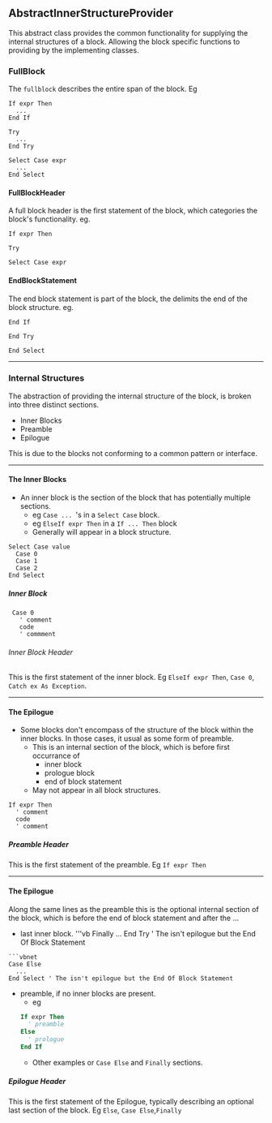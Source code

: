 ## AbstractInnerStructureProvider
This abstract class provides the common functionality for supplying the internal structures of a block.
Allowing the block specific functions to providing by the implementing classes.

### FullBlock
The `fullblock` describes the entire span of the block.
Eg
```vbnet
If expr Then
  ...
End If
```
```vbnet
Try
  ...
End Try
```
```
Select Case expr
  ...
End Select
```

#### FullBlockHeader
A full block header is the first statement of the block, which categories the block's functionality.
eg.
```vbnet
If expr Then
```
```vbnet
Try
```
```
Select Case expr
```

#### EndBlockStatement
The end block statement is part of the block, the delimits the end of the block structure.
eg.
```vbnet
End If
```
```vbnet
End Try
```
```vbnet
End Select
```
--------

### Internal Structures
The abstraction of providing the internal structure of the block, is broken into three distinct sections.
 * Inner Blocks
 * Preamble
 * Epilogue

This is due to the blocks not conforming to a common pattern or interface.

--------

#### The Inner Blocks
* An inner block is the section of the block that has potentially multiple sections.
  * eg `Case ... `'s in a `Select Case` block.
  * eg `ElseIf expr Then` in a `If ... Then` block   
  * Generally will appear in a block structure.
```vbnet
Select Case value
  Case 0
  Case 1
  Case 2
End Select
```

##### Inner Block
    
```vbnet
 Case 0
   ' comment
   code
   ' commment
```
###### Inner Block Header
This is the first statement of the inner block.
Eg `ElseIf expr Then`, `Case 0`, `Catch ex As Exception`.

--------

#### The Epilogue 
  * Some blocks don't encompass of the structure of the block within the inner blocks.
    In those cases, it usual as some form of preamble. 
    * This is an internal section of the block, which is before first occurrance of
      * inner block
      * prologue block
      * end of block statement 
    * May not appear in all block structures.
```vbnet
If expr Then
  ' comment
  code
  ' comment
```
##### Preamble Header
This is the first statement of the preamble.
Eg `If expr Then`

--------

#### The Epilogue 

Along the same lines as the preamble this is the optional internal section of the block, which is before the end of block statement and after the ...
  * last inner block.
  '''vb
  Finally
    ...
  End Try ' The isn't epilogue but the End Of Block Statement
  ```
  ```vbnet
  Case Else
    ...
  End Select ' The isn't epilogue but the End Of Block Statement
  ```
  * preamble, if no inner blocks are present.
    * eg
    ```vb
    If expr Then
      ' preamble
    Else
      ' prologue
    End If
    ```   
    * Other examples or `Case Else` and `Finally` sections. 

##### Epilogue Header
This is the first statement of the Epilogue, typically describing an optional last section of the block.
Eg `Else`, `Case Else`,`Finally`
